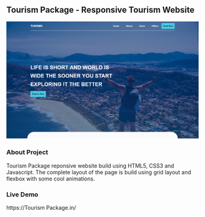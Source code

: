 ## Tourism Package - Responsive Tourism Website

![](img/landing-page.png)

### About Project

Tourism Package reponsive website build using HTML5, CSS3 and Javascript. The complete layout of the page is build using grid layout and flexbox with some cool animations.

### Live Demo

https://Tourism Package.in/
